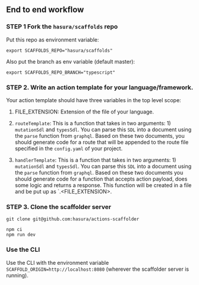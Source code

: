 ## End to end  workflow

### STEP 1 Fork the `hasura/scaffolds` repo

Put this repo as environment variable:

```
export SCAFFOLDS_REPO="hasura/scaffolds"
```

Also put the branch as env variable (default master):

```
export SCAFFOLDS_REPO_BRANCH="typescript"
```


### STEP 2. Write an action template for your language/framework.

Your action template should have three variables in the top level scope:

1. FILE_EXTENSION: Extension of the file of your language.

2. `routeTemplate`: This is a function that takes in two arguments: 1) `mutationSdl` and `typesSdl`. You can parse this `SDL` into a document using the `parse` function from `graphql`. Based on these two documents, you should generate code for a route that will be appended to the route file specified in the `config.yaml` of your project.

3. `handlerTemplate`: This is a function that takes in two arguments: 1) `mutationSdl` and `typesSdl`. You can parse this `SDL` into a document using the `parse` function from `graphql`. Based on these two documents you should generate code for a function that accepts action payload, does some logic and returns a response. This function will be created in a file and be put up as `<actionName>.<FILE_EXTENSION>.


### STEP 3. Clone the scaffolder server

```
git clone git@github.com:hasura/actions-scaffolder
```

```
npm ci
npm run dev
```

### Use the CLI

Use the CLI with the environment variable `SCAFFOLD_ORIGIN=http://localhost:8080` (wherever the scaffolder server is running).
